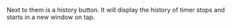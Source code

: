 Next to them is a history button. It will display the history of timer stops and starts in a new window on tap.